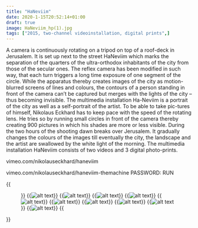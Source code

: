 ```yaml
---
title: "HaNeviim"
date: 2020-1-15T20:52:14+01:00
draft: true
image: HaNeviim_hp(1).jpg
tags: ["2015, two-channel videoinstallation, digital prints",]
---
```


A camera is continuously rotating on a tripod on top of a roof-deck in Jerusalem. It is set up next to the street HaNeviim which marks the separation of the quarters of the ultra-orthodox inhabitants of the city from those of the secular ones. The reflex camera has been modified in such way, that each turn triggers a long time exposure of one segment of the circle. While the apparatus thereby creates images of the city as motion-blurred screens of lines and colours, the contours of a person standing in front of the camera can’t be captured but merges with the lights of the city – thus becoming invisible. The multimedia installation Ha-Neviim is a portrait of the city as well as a self-portrait of the artist. To be able to take pic-tures of himself, Nikolaus Eckhard has to keep pace with the speed of the rotating lens. He tries so by running small circles in front of the camera thereby creating 900 pictures in which his shades are more or less visible. During the two hours of the shooting dawn breaks over Jerusalem. It gradually changes the colours of the images till eventually the city, the landscape and the artist are swallowed by the white light of the morning.
The multimedia installation HaNeviim consists of two videos and 3 digital photo-prints.

vimeo.com/nikolauseckhard/haneviim

vimeo.com/nikolauseckhard/haneviim-themachine
PASSWORD: RUN


{{<figure figcaption="caption text" >}}
  {{<img src=HaNeviim_hp(1) alt="alt text" >}}
  {{<img src=HaNeviim_hp(2) alt="alt text" >}}
  {{<img src=HaNeviim_hp(3) alt="alt text" >}}
  {{<img src=HaNeviim_hp(4) alt="alt text" >}}
  {{<img src=HaNeviim_hp(5) alt="alt text" >}}
  {{<img src=HaNeviim_hp(6) alt="alt text" >}}
  {{<img src=HaNeviim_hp(7) alt="alt text" >}}
  {{<img src=HaNeviim_hp(8) alt="alt text" >}}
  {{<img src=HaNeviim_hp(9) alt="alt text" >}}
  {{<img src=HaNeviim_hp(x) alt="alt text" >}}
{{</figure >}}
